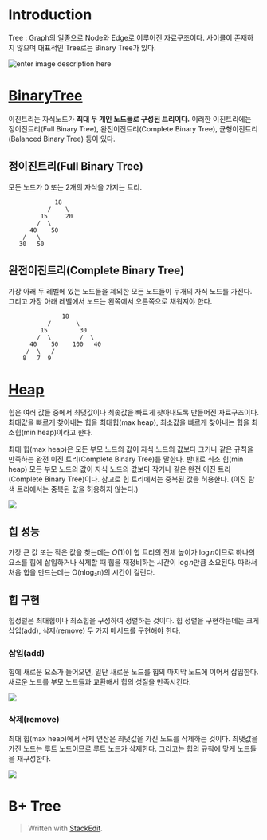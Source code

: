 # Introduction

Tree
: Graph의 일종으로 Node와 Edge로 이루어진 자료구조이다. 사이클이 존재하지 않으며 대표적인 Tree로는 Binary Tree가 있다. 

![enter image description here](https://i.imgur.com/6UeCp8t.png)

# [BinaryTree](https://ratsgo.github.io/data%20structure&algorithm/2017/10/21/tree/)

이진트리는 자식노드가 **최대 두 개인 노드들로 구성된 트리이다.** 이러한 이진트리에는 정이진트리(Full Binary Tree), 완전이진트리(Complete Binary Tree), 균형이진트리(Balanced Binary Tree) 등이 있다.

## 정이진트리(Full Binary Tree)
모든 노드가 0 또는 2개의 자식을 가지는 트리. 
```      
             18
           /    \   
         15     20    
        /  \       
      40    50   
    /   \
   30   50
 ```

## 완전이진트리(Complete Binary Tree)
가장 아래 두 레벨에 있는 노드들을 제외한 모든 노드들이 두개의 자식 노드를 가진다. 그리고 가장 아래 레벨에서 노드는 왼쪽에서 오른쪽으로  채워져야 한다. 
``` 
               18
           /       \  
         15         30  
        /  \        /  \
      40    50    100   40
     /  \   /
    8   7  9
```


# [Heap](https://gmlwjd9405.github.io/2018/05/10/algorithm-heap-sort.html)

힙은 여러 값들 중에서 최댓값이나 최솟값을 빠르게 찾아내도록 만들어진 자료구조이다. 최대값을 빠르게 찾아내는 힙을 최대힙(max heap), 최소값을 빠르게 찾아내는 힙을 최소힙(min heap)이라고 한다.
 
최대 힙(max heap)은 모든 부모 노드의 값이 자식 노드의 값보다 크거나 같은 규칙을 만족하는 완전 이진 트리(Complete Binary Tree)를 말한다. 반대로 최소 힙(min heap) 모든 부모 노드의 값이 자식 노드의 값보다 작거나 같은 완전 이진 트리(Complete Binary Tree)이다. 참고로 힙 트리에서는 중복된 값을 허용한다. (이진 탐색 트리에서는 중복된 값을 허용하지 않는다.)

![](https://gmlwjd9405.github.io/images/data-structure-heap/types-of-heap.png)

## 힙 성능
가장 큰 값 또는 작은 값을 찾는데는 $O(1)$이 
힙 트리의 전체 높이가 $\log{n}$이므로 하나의 요소를 힙에 삽입하거나 삭제할 때 힙을 재정비하는 시간이 $\log{n}$만큼 소요된다. 따라서 처음 힙을 만드는데는 O(nlog₂n)의 시간이 걸린다.

## 힙 구현

힙정렬은 최대힙이나 최소힙을 구성하여 정렬하는 것이다. 힙 정렬을 구현하는데는 크게 삽입(add), 삭제(remove) 두 가지 메서드를 구현해야 한다. 

### 삽입(add)
힙에 새로운 요소가 들어오면, 일단 새로운 노드를 힙의 마지막 노드에 이어서 삽입한다.
새로운 노드를 부모 노드들과 교환해서 힙의 성질을 만족시킨다.

![](https://gmlwjd9405.github.io/images/data-structure-heap/maxheap-insertion.png)

### 삭제(remove)

최대 힙(max heap)에서 삭제 연산은 최댓값을 가진 노드를 삭제하는 것이다. 최댓값을 가진 노드는 루트 노드이므로 루트 노드가 삭제한다. 그리고는 힙의 규칙에 맞게 노드들을 재구성한다.

![](https://gmlwjd9405.github.io/images/data-structure-heap/maxheap-delete.png)

# B+ Tree



> Written with [StackEdit](https://stackedit.io/).
<!--stackedit_data:
eyJoaXN0b3J5IjpbMTM1MzIwMTgzNiwxMzgwODYzNzA4XX0=
-->